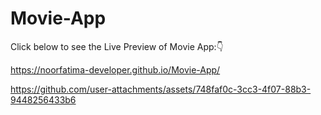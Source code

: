 # Movie-App 

Click below to see the Live Preview of Movie App:👇

https://noorfatima-developer.github.io/Movie-App/

https://github.com/user-attachments/assets/748faf0c-3cc3-4f07-88b3-9448256433b6
